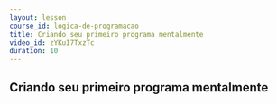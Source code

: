 ```yaml
---
layout: lesson
course_id: logica-de-programacao
title: Criando seu primeiro programa mentalmente
video_id: zYKuI7TxzTc
duration: 10
---
```


## Criando seu primeiro programa mentalmente
